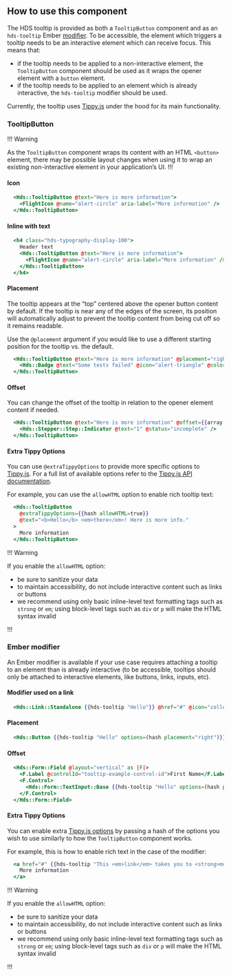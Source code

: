 ## How to use this component

The HDS tooltip is provided as both a `TooltipButton` component and as an `hds-tooltip` Ember [modifier](/components/tooltip?tab=code#ember-modifier). To be accessible, the element which triggers a tooltip needs to be an interactive element which can receive focus. This means that:

* if the tooltip needs to be applied to a non-interactive element, the `TooltipButton` component should be used as it wraps the opener element with a `button` element.
* if the tooltip needs to be applied to an element which is already interactive, the `hds-tooltip` modifier should be used.

Currently, the tooltip uses [Tippy.js](https://atomiks.github.io/tippyjs/) under the hood for its main functionality.

<!-- use the same heading order from Guidelines -->
### TooltipButton

!!! Warning

As the `TooltipButton` component wraps its content with an HTML `<button>` element, there may be possible layout changes when using it to wrap an existing non-interactive element in your application’s UI.
!!!

#### Icon
```handlebars
  <Hds::TooltipButton @text="Here is more information">
    <FlightIcon @name="alert-circle" aria-label="More information" />
  </Hds::TooltipButton>
```

#### Inline with text
```handlebars
  <h4 class="hds-typography-display-100">
    Header text
    <Hds::TooltipButton @text="Here is more information">
      <FlightIcon @name="alert-circle" aria-label="More information" />
    </Hds::TooltipButton>
  </h4>
```

#### Placement

The tooltip appears at the “top” centered above the opener button content by default. If the tooltip is near any of the edges of the screen, its position will automatically adjust to prevent the tooltip content from being cut off so it remains readable.

Use the `@placement` argument if you would like to use a different starting position for the tooltip vs. the default.


```handlebars
  <Hds::TooltipButton @text="Here is more information" @placement="right">
    <Hds::Badge @text="Some tests failed" @icon="alert-triangle" @color="warning" />
  </Hds::TooltipButton>
```

#### Offset

You can change the offset of the tooltip in relation to the opener element content if needed.

```handlebars
  <Hds::TooltipButton @text="Here is more information" @offset={{array 50 30}}>
    <Hds::Stepper::Step::Indicator @text="1" @status="incomplete" />
  </Hds::TooltipButton>
```

#### Extra Tippy Options

You can use `@extraTippyOptions` to provide more specific options to [Tippy.js](https://atomiks.github.io/tippyjs/). For a full list of available options refer to the [Tippy.js API documentation](https://atomiks.github.io/tippyjs/v6/all-props/).

For example, you can use the `allowHTML` option to enable rich tooltip text:

```handlebars
  <Hds::TooltipButton
    @extraTippyOptions={{hash allowHTML=true}}
    @text="<b>Hello</b> <em>there</em>! Here is more info."
  >
    More information
  </Hds::TooltipButton>
```

!!! Warning

If you enable the `allowHTML` option:
- be sure to sanitize your data
- to maintain accessibility, do not include interactive content such as links or buttons
- we recommend using only basic inline-level text formatting tags such as `strong` or `em`; using block-level tags such as `div` or `p` will make the HTML syntax invalid

!!!

### Ember modifier

An Ember modifier is available if your use case requires attaching a tooltip to an element than is already interactive (to be accessible, tooltips should only be attached to interactive elements, like buttons, links, inputs, etc).

#### Modifier used on a link

```handlebars
  <Hds::Link::Standalone {{hds-tooltip "Hello"}} @href="#" @icon="collections" @text="Read tutorial" />
```

#### Placement
```handlebars
  <Hds::Button {{hds-tooltip "Hello" options=(hash placement="right")}} @icon="external-link" @text="Visit website" @href="https://hashicorp.com" />
```

#### Offset
```handlebars
  <Hds::Form::Field @layout="vertical" as |F|>
    <F.Label @controlId="tooltip-example-control-id">First Name</F.Label>
    <F.Control>
      <Hds::Form::TextInput::Base {{hds-tooltip "Hello" options=(hash placement="top" offset=(array 0 30))}} @type="text" @value="Jane" id="tooltip-example-control-id" @width="200px" />
    </F.Control>
  </Hds::Form::Field>
```

#### Extra Tippy Options

You can enable extra [Tippy.js options](https://atomiks.github.io/tippyjs/v6/all-props/) by passing a hash of the options you wish to use similarly to how the `TooltipButton` component works.

For example, this is how to enable rich text in the case of the modifier:

```handlebars
  <a href="#" {{hds-tooltip "This <em>link</em> takes you to <strong>more</strong> information" options=(hash allowHTML=true)}}>
    More information
  </a>
```

!!! Warning

If you enable the `allowHTML` option:
- be sure to sanitize your data
- to maintain accessibility, do not include interactive content such as links or buttons
- we recommend using only basic inline-level text formatting tags such as `strong` or `em`; using block-level tags such as `div` or `p` will make the HTML syntax invalid

!!!
